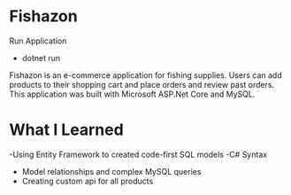 # Fishazon

Run Application
- dotnet run

Fishazon is an e-commerce application for fishing supplies. Users can add products to their shopping cart and place orders and review past orders.
This application was built with Microsoft ASP.Net Core and MySQL.

# What I Learned
-Using Entity Framework to created code-first SQL models
-C# Syntax
- Model relationships and complex MySQL queries
- Creating custom api for all products
